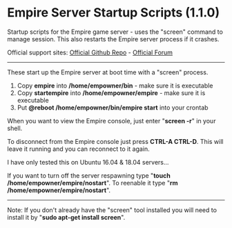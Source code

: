 # Empire Server Startup Scripts (1.1.0)
Startup scripts for the Empire game server - uses the "screen" command to manage session. This also restarts the Empire server process if it crashes.

Official support sites: [Official Github Repo](https://github.com/fstltna/EmpireStartup) - [Official Forum](https://empiredirectory.net/index.php/forum/startup-scripts)

---
These start up the Empire server at boot time with a "screen" process.

1. Copy **empire** into **/home/empowner/bin** - make sure it is executable
2. Copy **startempire** into **/home/empowner/empire** - make sure it is executable
3. Put **@reboot /home/empowner/bin/empire start** into your crontab

When you want to view the Empire console, just enter "**screen -r**" in your shell.

To disconnect from the Empire console just press **CTRL-A CTRL-D**. This will leave it running and you can reconnect to it again.

I have only tested this on Ubuntu 16.04 & 18.04 servers...

If you want to turn off the server respawning type "**touch /home/empowner/empire/nostart**". To reenable it type "**rm /home/empowner/empire/nostart**".

---
Note: If you don't already have the "screen" tool installed you will need to install it by "**sudo apt-get install screen**".
